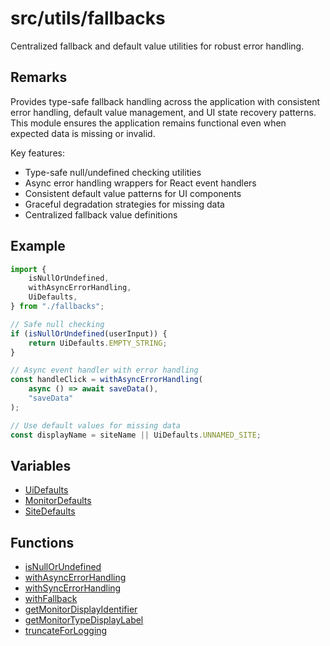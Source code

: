 # src/utils/fallbacks

Centralized fallback and default value utilities for robust error handling.

## Remarks

Provides type-safe fallback handling across the application with consistent
error handling, default value management, and UI state recovery patterns.
This module ensures the application remains functional even when expected
data is missing or invalid.

Key features:

- Type-safe null/undefined checking utilities
- Async error handling wrappers for React event handlers
- Consistent default value patterns for UI components
- Graceful degradation strategies for missing data
- Centralized fallback value definitions

## Example

```typescript
import {
    isNullOrUndefined,
    withAsyncErrorHandling,
    UiDefaults,
} from "./fallbacks";

// Safe null checking
if (isNullOrUndefined(userInput)) {
    return UiDefaults.EMPTY_STRING;
}

// Async event handler with error handling
const handleClick = withAsyncErrorHandling(
    async () => await saveData(),
    "saveData"
);

// Use default values for missing data
const displayName = siteName || UiDefaults.UNNAMED_SITE;
```

## Variables

- [UiDefaults](variables/UiDefaults.md)
- [MonitorDefaults](variables/MonitorDefaults.md)
- [SiteDefaults](variables/SiteDefaults.md)

## Functions

- [isNullOrUndefined](functions/isNullOrUndefined.md)
- [withAsyncErrorHandling](functions/withAsyncErrorHandling.md)
- [withSyncErrorHandling](functions/withSyncErrorHandling.md)
- [withFallback](functions/withFallback.md)
- [getMonitorDisplayIdentifier](functions/getMonitorDisplayIdentifier.md)
- [getMonitorTypeDisplayLabel](functions/getMonitorTypeDisplayLabel.md)
- [truncateForLogging](functions/truncateForLogging.md)
